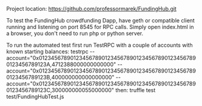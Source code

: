Project location: https://github.com/professormarek/FundingHub.git

To test the FundingHub crowdfunding Dapp, have geth or compatible client running and listening on port 8545 for RPC calls. Simply open index.html in a browser, you don't need to run php or python server. 

To run the automated test first run TestRPC with a couple of accounts with known starting balances:
testrpc --account="0x012345678901234567890123456789012345678901234567890123456789123A,4712388000000000000" --account="0x012345678901234567890123456789012345678901234567890123456789123B,400000000000000000" --account="0x012345678901234567890123456789012345678901234567890123456789123C,300000000055000000"
then:
truffle test test/FundingHubTest.js
